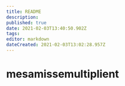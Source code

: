 ```yaml
---
title: README
description: 
published: true
date: 2021-02-03T13:40:50.902Z
tags: 
editor: markdown
dateCreated: 2021-02-03T13:02:28.957Z
---
```


# mesamissemultiplient
